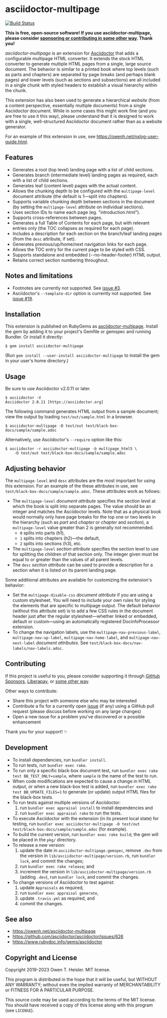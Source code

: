 # asciidoctor-multipage

[![Build
Status](https://app.travis-ci.com/owenh000/asciidoctor-multipage.svg?branch=master)](https://app.travis-ci.com/owenh000/asciidoctor-multipage)

**This is free, open-source software! If you use asciidoctor-multipage, please
consider [sponsoring or contributing in some other way](#contributing). Thank
you!**

*asciidoctor-multipage* is an extension for
[Asciidoctor](https://asciidoctor.org/) that adds a configurable multipage HTML
converter. It extends the stock HTML converter to generate multiple HTML pages
from a single, large source document. The behavior is similar to a printed book
where top levels (such as parts and chapters) are separated by page breaks (and
perhaps blank pages) and lower levels (such as sections and subsections) are
all included in a single chunk with styled headers to establish a visual
hierarchy within the chunk.

This extension has also been used to generate a hierarchical *website* (from a
content perspective, essentially multiple documents) from a single Asciidoctor
document. While in some cases this might work fine (and you are free to use it
this way), please understand that it is designed to work with a single,
well-structured Asciidoctor document rather than as a website generator.

For an example of this extension in use, see
<https://owenh.net/nxlog-user-guide.html>.

## Features

- Generates a root (top level) landing page with a list of child sections.
- Generates branch (intermediate level) landing pages as required, each with
  a list of child sections.
- Generates leaf (content level) pages with the actual content.
- Allows the chunking depth to be configured with the `multipage-level`
  document attribute (the default is 1—split into chapters).
- Supports variable chunking depth between sections in the document (by
  setting the `multipage-level` attribute on individual sections).
- Uses section IDs to name each page (eg. "introduction.html").
- Supports cross-references between pages.
- Generates a full Table of Contents for each page, but with relevant entries
  only (the TOC collapses as required for each page).
- Includes a description for each section on the branch/leaf landing pages
  (from the `desc` attribute, if set).
- Generates previous/up/home/next navigation links for each page.
- Allows the TOC entry for the current page to be styled with CSS.
- Supports standalone and embedded (--no-header-footer) HTML output.
- Retains correct section numbering throughout.

## Notes and limitations

- Footnotes are currently not supported. See [issue
  #3](https://github.com/owenh000/asciidoctor-multipage/issues/3).
- Asciidoctor's `--template-dir` option is currently not supported. See [issue
  #19](https://github.com/owenh000/asciidoctor-multipage/issues/19).

## Installation

This extension is published on RubyGems as
[asciidoctor-multipage](https://rubygems.org/gems/asciidoctor-multipage).
Install the gem by adding it to your project's Gemfile or gemspec and running
Bundler. Or install it directly:

```
$ gem install asciidoctor-multipage
```

(Run `gem install --user-install asciidoctor-multipage` to install the gem in
your user's home directory.)

## Usage

Be sure to use Asciidoctor v2.0.11 or later.

```
$ asciidoctor -V
Asciidoctor 2.0.11 [https://asciidoctor.org]
```

The following command generates HTML output from a sample document; view the
output by loading `test/out/sample.html` in a browser.

```
$ asciidoctor-multipage -D test/out test/black-box-docs/sample/sample.adoc
```

Alternatively, use Asciidoctor's `--require` option like this:

```
$ asciidoctor -r asciidoctor-multipage -b multipage_html5 \
    -D test/out test/black-box-docs/sample/sample.adoc
```

## Adjusting behavior

The `multipage-level` and `desc` attributes are the most important for using
this extension. For an example of the these attributes in use, see
`test/black-box-docs/sample/sample.adoc`. These attributes work as follows:

- The `multipage-level` *document attribute* specifies the section level at
  which the book is split into separate pages. The value should be an integer
  and matches the Asciidoctor levels. Note that as a physical book would
  normally only have page breaks for the top one or two levels in the hierarchy
  (such as *part* and *chapter* or *chapter* and *section*), a
  `multipage-level` value greater than 2 is generally not recommended.
  - `0` splits into parts (h1),
  - `1` splits into chapters (h2)—the default,
  - `2` splits into sections (h3), etc.
- The `multipage-level` *section attribute* specifies the section level to use
  for splitting the children of that section only. The integer given must be
  equal to or greater than the values of all parent levels.
- The `desc` *section attribute* can be used to provide a description for a
  section when it is listed on its parent landing page.

Some additional attributes are available for customizing the extension's
behavior:

- Set the `multipage-disable-css` *document attribute* if you are using a
  custom stylesheet. You will need to include your own rules for styling the
  elements that are specific to multipage output. The default behavior (without
  this attribute set) is to add a few CSS rules in the document header just
  after the regular stylesheet—whether linked or embedded, default or
  custom—using an automatically registered DocinfoProcessor extension.
- To change the navigation labels, use
  the `multipage-nav-previous-label`, `multipage-nav-up-label`,
  `multipage-nav-home-label`, and `multipage-nav-next-label` *document
  attributes*. See `test/black-box-docs/nav-labels/nav-labels.adoc`.

## Contributing

If this project is useful to you, please consider supporting it through [GitHub
Sponsors](https://github.com/owenh000),
[Liberapay](https://liberapay.com/owenh), or [some other
way](https://owenh.net/support).

Other ways to contribute:

- Share this project with someone else who may be interested
- Contribute a fix for a currently open
  [issue](https://github.com/owenh000/asciidoctor-multipage/issues) (if any)
  using a GitHub pull request (please discuss before working on any large
  changes)
- Open a new issue for a problem you've discovered or a possible enhancement

Thank you for your support! ✨

## Development

- To install dependencies, run `bundler install`.
- To run tests, run `bundler exec rake`.
- To run only a specific black-box document test, run `bundler exec rake test
  BB_TEST_ONLY=sample`, where `sample` is the name of the test to run.
- When code modifications are expected to cause a change in HTML output, or
  when a new black-box test is added, run `bundler exec rake test
  BB_UPDATE_FILES=1` to generate (or update) output HTML files for the
  black-box tests.
- To run tests against multiple versions of Asciidoctor:
  1. run `bundler exec appraisal install` to install dependencies and
  2. run `bundler exec appraisal rake` to run the tests.
- To execute Asciidoctor with the extension (in its present local state) for
  testing, run `bundler exec asciidoctor-multipage -D test/out
  test/black-box-docs/sample/sample.adoc` (for example).
- To build the current version, run `bundler exec rake build`; the gem will be
  placed in the `pkg/` directory.
- To release a new version:
  1. update the date in `asciidoctor-multipage.gemspec`, remove `.dev` from the
     version in `lib/asciidoctor-multipage/version.rb`, run `bundler lock`, and
     commit the changes;
  2. run `bundler exec rake release`; and
  3. increment the version in `lib/asciidoctor-multipage/version.rb` (adding
     `.dev`), run `bundler lock`, and commit the changes.
- To change versions of Asciidoctor to test against:
  1. update `Appraisals` as required,
  2. run `bundler exec appraisal generate`,
  3. update `.travis.yml` as required, and
  4. commit the changes.

## See also

- <https://owenh.net/asciidoctor-multipage>
- <https://github.com/asciidoctor/asciidoctor/issues/626>
- <https://www.rubydoc.info/gems/asciidoctor>

## Copyright and License

Copyright 2019-2023 Owen T. Heisler. MIT license.

This program is distributed in the hope that it will be useful, but
WITHOUT ANY WARRANTY; without even the implied warranty of
MERCHANTABILITY or FITNESS FOR A PARTICULAR PURPOSE.

This source code may be used according to the terms of the MIT license. You
should have received a copy of this license along with this program (see
`LICENSE`).
